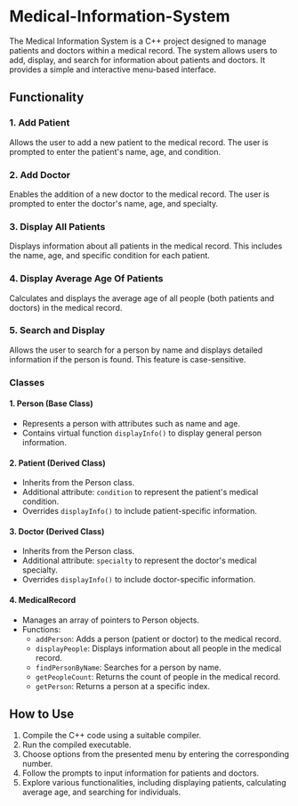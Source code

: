 # Medical-Information-System
The Medical Information System is a C++ project designed to manage patients and doctors within a medical record. The system allows users to add, display, and search for information about patients and doctors. It provides a simple and interactive menu-based interface.

## Functionality

### 1. Add Patient
Allows the user to add a new patient to the medical record. The user is prompted to enter the patient's name, age, and condition.

### 2. Add Doctor
Enables the addition of a new doctor to the medical record. The user is prompted to enter the doctor's name, age, and specialty.

### 3. Display All Patients
Displays information about all patients in the medical record. This includes the name, age, and specific condition for each patient.

### 4. Display Average Age Of Patients
Calculates and displays the average age of all people (both patients and doctors) in the medical record.

### 5. Search and Display
Allows the user to search for a person by name and displays detailed information if the person is found. This feature is case-sensitive.

### Classes

#### 1. Person (Base Class)
- Represents a person with attributes such as name and age.
- Contains virtual function `displayInfo()` to display general person information.

#### 2. Patient (Derived Class)
- Inherits from the Person class.
- Additional attribute: `condition` to represent the patient's medical condition.
- Overrides `displayInfo()` to include patient-specific information.

#### 3. Doctor (Derived Class)
- Inherits from the Person class.
- Additional attribute: `specialty` to represent the doctor's medical specialty.
- Overrides `displayInfo()` to include doctor-specific information.

#### 4. MedicalRecord
- Manages an array of pointers to Person objects.
- Functions:
  - `addPerson`: Adds a person (patient or doctor) to the medical record.
  - `displayPeople`: Displays information about all people in the medical record.
  - `findPersonByName`: Searches for a person by name.
  - `getPeopleCount`: Returns the count of people in the medical record.
  - `getPerson`: Returns a person at a specific index.

## How to Use

1. Compile the C++ code using a suitable compiler.
2. Run the compiled executable.
3. Choose options from the presented menu by entering the corresponding number.
4. Follow the prompts to input information for patients and doctors.
5. Explore various functionalities, including displaying patients, calculating average age, and searching for individuals.
